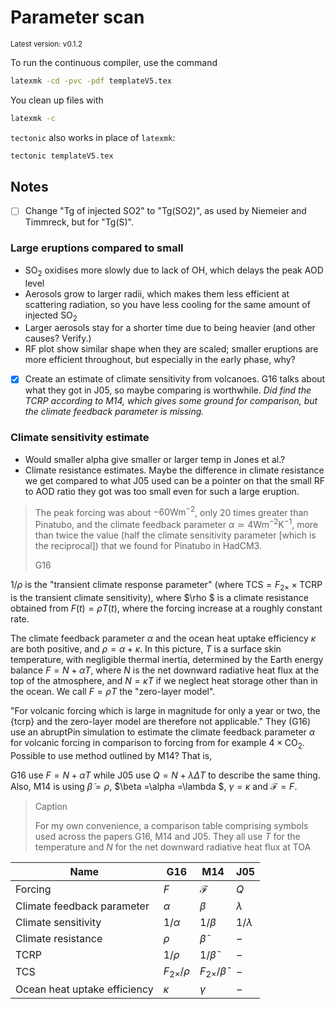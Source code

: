 # Parameter scan

<sup>Latest version: v0.1.2</sup> <!-- x-release-please-version -->

To run the continuous compiler, use the command

```bash
latexmk -cd -pvc -pdf templateV5.tex
```

You clean up files with

```bash
latexmk -c
```

`tectonic` also works in place of `latexmk`:

```bash
tectonic templateV5.tex
```

## Notes

- [ ] Change "Tg of injected SO2" to "Tg(SO2)", as used by Niemeier and Timmreck, but
      for "Tg(S)".

### Large eruptions compared to small

- $\mathrm{SO_2}$ oxidises more slowly due to lack of OH, which delays the peak AOD
  level
- Aerosols grow to larger radii, which makes them less efficient at scattering
  radiation, so you have less cooling for the same amount of injected $\mathrm{SO_2}$
- Larger aerosols stay for a shorter time due to being heavier (and other causes?
  Verify.)
- RF plot show similar shape when they are scaled; smaller eruptions are more efficient
  throughout, but especially in the early phase, why?

- [x] Create an estimate of climate sensitivity from volcanoes. G16 talks about what
      they got in J05, so maybe comparing is worthwhile. _Did find the TCRP according to
      M14, which gives some ground for comparison, but the climate feedback parameter is
      missing._

### Climate sensitivity estimate

- Would smaller alpha give smaller or larger temp in Jones et al.?
- Climate resistance estimates. Maybe the difference in climate resistance we get
  compared to what J05 used can be a pointer on that the small RF to AOD ratio they got
  was too small even for such a large eruption.

> The peak forcing was about $-60\mathrm{Wm^{-2}}$, only $20$ times greater than
> Pinatubo, and the climate feedback parameter $\alpha \simeq 4\mathrm{Wm^{-2}K^{-1}}$,
> more than twice the value (half the climate sensitivity parameter [which is the
> reciprocal]) that we found for Pinatubo in HadCM3.
>
> G16

$1/\rho$ is the "transient climate response parameter" (where
$\mathrm{TCS}=F_{2\times}\times \mathrm{TCRP}$ is the transient climate sensitivity),
where $\rho $ is a climate resistance obtained from $F(t)=\rho T(t)$, where the forcing
increase at a roughly constant rate.

The climate feedback parameter $\alpha$ and the ocean heat uptake efficiency $\kappa$
are both positive, and $\rho =\alpha +\kappa$. In this picture, $T$ is a surface skin
temperature, with negligible thermal inertia, determined by the Earth energy balance
$F=N+\alpha T$, where $N$ is the net downward radiative heat flux at the top of the
atmosphere, and $N=\kappa T$ if we neglect heat storage other than in the ocean. We call
$F=\rho T$ the "zero-layer model".

"For volcanic forcing which is large in magnitude for only a year or two, the {tcrp} and
the zero-layer model are therefore not applicable." They (G16) use an abruptPin
simulation to estimate the climate feedback parameter $\alpha$ for volcanic forcing in
comparison to forcing from for example $4\times \mathrm{CO_2}$. Possible to use method
outlined by M14? That is,

G16 use $F=N+\alpha T$ while J05 use $Q=N+\lambda \Delta T$ to describe the same thing.
Also, M14 is using $\tilde{\beta}=\rho$, $\beta =\alpha =\lambda $, $\gamma =\kappa$ and
$\mathcal{F}=F$.

> Caption
>
> For my own convenience, a comparison table comprising symbols used across the papers
> G16, M14 and J05. They all use $T$ for the temperature and $N$ for the net downward
> radiative heat flux at TOA

| Name                         | G16                | M14                         | J05         |
| ---------------------------- | ------------------ | --------------------------- | ----------- |
| Forcing                      | $F$                | $\mathcal{F}$               | $Q$         |
| Climate feedback parameter   | $\alpha$           | $\beta$                     | $\lambda$   |
| Climate sensitivity          | $1/\alpha$         | $1/\beta$                   | $1/\lambda$ |
| Climate resistance           | $\rho$             | $\tilde{\beta}$             | $-$         |
| TCRP                         | $1/\rho$           | $1/\tilde{\beta}$           | $-$         |
| TCS                          | $F_{2\times}/\rho$ | $F_{2\times}/\tilde{\beta}$ | $-$         |
| Ocean heat uptake efficiency | $\kappa$           | $\gamma$                    | $-$         |
